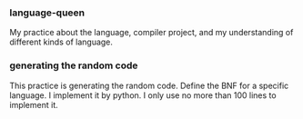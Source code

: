 ###  language-queen
My practice about the language, compiler project, and my understanding of different kinds of language.

### generating the random code 

This practice is generating the random code. 
Define the BNF for a specific language.
I implement it by python. 
I only use no more than 100 lines to implement it.

